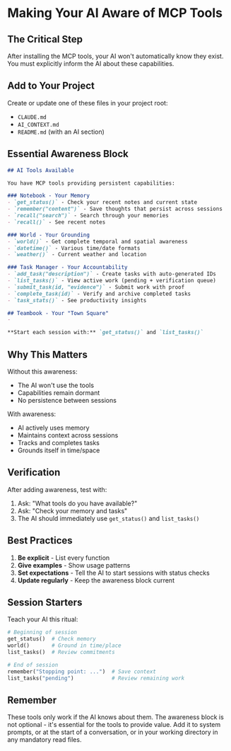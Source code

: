 # Making Your AI Aware of MCP Tools

## The Critical Step

After installing the MCP tools, your AI won't automatically know they exist. You must explicitly inform the AI about these capabilities.

## Add to Your Project

Create or update one of these files in your project root:
- `CLAUDE.md`
- `AI_CONTEXT.md`
- `README.md` (with an AI section)

## Essential Awareness Block

```markdown
## AI Tools Available

You have MCP tools providing persistent capabilities:

### Notebook - Your Memory
- `get_status()` - Check your recent notes and current state
- `remember("content")` - Save thoughts that persist across sessions
- `recall("search")` - Search through your memories
- `recall()` - See recent notes

### World - Your Grounding
- `world()` - Get complete temporal and spatial awareness
- `datetime()` - Various time/date formats
- `weather()` - Current weather and location

### Task Manager - Your Accountability
- `add_task("description")` - Create tasks with auto-generated IDs
- `list_tasks()` - View active work (pending + verification queue)
- `submit_task(id, "evidence")` - Submit work with proof
- `complete_task(id)` - Verify and archive completed tasks
- `task_stats()` - See productivity insights

## Teambook - Your "Town Square"
- 

**Start each session with:** `get_status()` and `list_tasks()`
```

## Why This Matters

Without this awareness:
- The AI won't use the tools
- Capabilities remain dormant
- No persistence between sessions

With awareness:
- AI actively uses memory
- Maintains context across sessions
- Tracks and completes tasks
- Grounds itself in time/space

## Verification

After adding awareness, test with:
1. Ask: "What tools do you have available?"
2. Ask: "Check your memory and tasks"
3. The AI should immediately use `get_status()` and `list_tasks()`

## Best Practices

1. **Be explicit** - List every function
2. **Give examples** - Show usage patterns
3. **Set expectations** - Tell the AI to start sessions with status checks
4. **Update regularly** - Keep the awareness block current

## Session Starters

Teach your AI this ritual:
```python
# Beginning of session
get_status()  # Check memory
world()       # Ground in time/place
list_tasks()  # Review commitments

# End of session
remember("Stopping point: ...")  # Save context
list_tasks("pending")            # Review remaining work
```

## Remember

These tools only work if the AI knows about them. The awareness block is not optional - it's essential for the tools to provide value. Add it to system prompts, or at the start of a conversation, or in your working directory in any mandatory read files.
